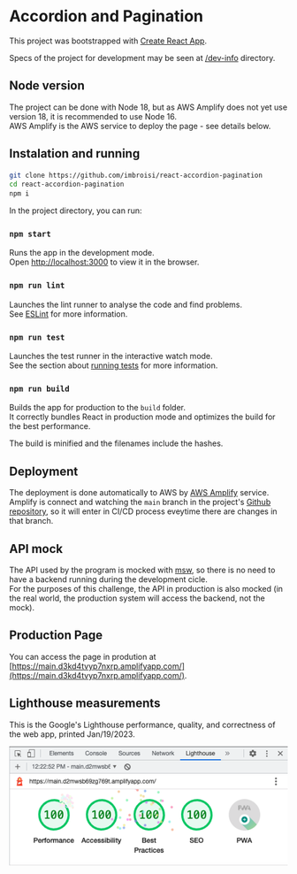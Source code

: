 # Accordion and Pagination

This project was bootstrapped with [Create React App](https://github.com/facebook/create-react-app).

Specs of the project for development may be seen at [/dev-info](/dev-info/) directory.

## Node version

The project can be done with Node 18, but as AWS Amplify does not yet use version 18, it is recommended to use Node 16.\
AWS Amplify is the AWS service to deploy the page - see details below.

## Instalation and running

```bash
git clone https://github.com/imbroisi/react-accordion-pagination
cd react-accordion-pagination
npm i
```

In the project directory, you can run:

### `npm start`

Runs the app in the development mode.\
Open [http://localhost:3000](http://localhost:3000) to view it in the browser.

### `npm run lint`

Launches the lint runner to analyse the code and find problems.\
See  [ESLint](https://eslint.org/) for more information.

### `npm run test`

Launches the test runner in the interactive watch mode.\
See the section about [running tests](https://facebook.github.io/create-react-app/docs/running-tests) for more information.
### `npm run build`

Builds the app for production to the `build` folder.\
It correctly bundles React in production mode and optimizes the build for the best performance.

The build is minified and the filenames include the hashes.

## Deployment

The deployment is done automatically to AWS by [AWS Amplify](https://docs.amplify.aws/d) service.\
Amplify is connect and watching the `main` branch in the project's [Github repository](https://github.com/imbroisi/react-accordion-pagination), so it will enter in CI/CD process eveytime there are changes in that branch.

## API mock

The API used by the program is mocked with [msw](https://mswjs.io/), so there is no need to have a backend running during the development cicle.\
For the purposes of this challenge, the API in production is also mocked (in the real world, the production system will access the backend, not the mock).

## Production Page

You can access the page in prodution at [https://main.d3kd4tvyp7nxrp.amplifyapp.com/](https://main.d3kd4tvyp7nxrp.amplifyapp.com/).

## Lighthouse measurements

This is the Google's Lighthouse performance, quality, and correctness of the web app, printed Jan/19/2023.

![Lighthouse](/dev-info/lighthouse.png)
